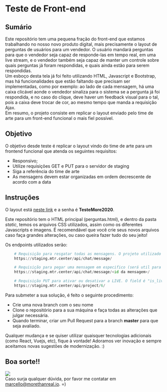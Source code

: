 # Teste de Front-end

## Sumário

Este repositório tem uma pequena fração do front-end que estamos trabalhando no nosso novo produto digital, mais precisamente o layout de perguntas de usuários para um vendedor. O usuário mandará perguntas para que o vendedor seja capaz de responde-las em tempo real, em uma live stream, e o vendedor também seja capaz de manter um controle sobre quais perguntas já foram respondidas, e quais ainda estão para serem respondidas.  <br />
Um esboço desta tela já foi feito utilizando HTML, Javascript e Bootstrap, mas há funcionalidades que estão faltando que precisam ser implementadas, como por exemplo: ao lado de cada mensagem, há uma caixa clicável aonde o vendedor sinaliza para o sistema se a pergunta já foi respondida, e no caso do clique, deve haver um feedback visual para o tal, pois a caixa deve trocar de cor, ao mesmo tempo que manda a requisição Ajax.  <br />
Em resumo, o projeto consiste em replicar o layout enviado pelo time de arte para um front-end funcional o mais fiel possível.  <br />

## Objetivo

O objetivo desde teste é replicar o layout vindo do time de arte para um frontend funcional que atenda os seguintes requisitos: 

- Responsivo; 
- Utilize requisições GET e PUT para o servidor de staging
- Siga a referência do time de arte
- As mensagens devem estar organizadas em ordem decrescente de acordo com a data

## Instruções

O layout está [neste link](https://xd.adobe.com/view/a0f48dcb-4128-49bb-4e94-b1272069d223-d6c5/) e a senha é **TesteMore2020**.  <br />

Este repositório tem o HTML principal (perguntas.html), e dentro da pasta _static_, temos os arquivos CSS utilizados, assim como os diferentes Javascripts e imagens. É recomendável que você crie seus novos arquivos caso faça grandes alterações, ou caso queira fazer tudo do seu jeito! <br />

Os endpoints utilizados serão: 
```py
    # Requisição para resgatar todas as mensagens. O projeto utilizado é o de id número 6
    https://staging.mtr.center/api/chat/message/

    # Requisição para pegar uma mensagem em especifico (será util para o verbo PUT):
    https://staging.mtr.center/api/chat/message/<id da mensagem>/

    # Requisição PUT para ativar ou desativar a LIVE. O field é "is_live_active" 
    https://staging.mtr.center/api/project/6/

```

Para submeter a sua solução, é feito o seguinte procedimento: 
- Crie uma nova branch com o seu nome 
- Clone o repositório para a sua máquina e faça todas as alterações que julgar necessária.
- Quando terminar, criar um Pull Request para a branch **master** para que seja avaliado. 

Qualquer mudança e se quiser utilizar quaisquer tecnologias adicionais (como React, Vuejs, etc), fique à vontade! Adoramos ver inovação e sempre aceitamos novas sugestões de modernização. :) 

## Boa sorte!!
![](https://media.giphy.com/media/JIX9t2j0ZTN9S/giphy.gif)
<br />
Caso surja qualquer dúvida, por favor me contatar em [marcello@morethanreal.io](marcello@morethanreal.io). =)
